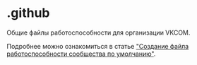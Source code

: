 # .github

Общие файлы работоспособности для организации VKCOM.

Подробнее можно ознакомиться в статье ["Создание файла работоспособности сообщества по умолчанию"](https://docs.github.com/ru/communities/setting-up-your-project-for-healthy-contributions/creating-a-default-community-health-file).